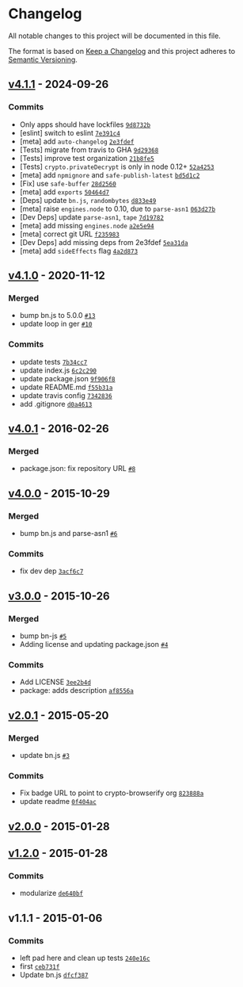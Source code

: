 # Changelog

All notable changes to this project will be documented in this file.

The format is based on [Keep a Changelog](https://keepachangelog.com/en/1.0.0/)
and this project adheres to [Semantic Versioning](https://semver.org/spec/v2.0.0.html).

## [v4.1.1](https://github.com/browserify/browserify-rsa/compare/v4.1.0...v4.1.1) - 2024-09-26

### Commits

- Only apps should have lockfiles [`9d8732b`](https://github.com/browserify/browserify-rsa/commit/9d8732b17f25a24aa1c367bf244c1e95f3a4c485)
- [eslint] switch to eslint [`7e391c4`](https://github.com/browserify/browserify-rsa/commit/7e391c4dec3407ca1a7af4284f2c5f8c4a745ff2)
- [meta] add `auto-changelog` [`2e3fdef`](https://github.com/browserify/browserify-rsa/commit/2e3fdeff72d0695b7d9b4b6dc056404ad1d9da96)
- [Tests] migrate from travis to GHA [`9d29368`](https://github.com/browserify/browserify-rsa/commit/9d29368f3b76a808cc7575533b135b113c96a219)
- [Tests] improve test organization [`21b8fe5`](https://github.com/browserify/browserify-rsa/commit/21b8fe58085fed8f0b8bd2f111f25079152fa905)
- [Tests] `crypto.privateDecrypt` is only in node 0.12+ [`52a4253`](https://github.com/browserify/browserify-rsa/commit/52a4253a5f5b19401bab450f2f29e68480c56077)
- [meta] add `npmignore` and `safe-publish-latest` [`bd5d1c2`](https://github.com/browserify/browserify-rsa/commit/bd5d1c222daafeb2121b2b79b8feb536b565f4e7)
- [Fix] use `safe-buffer` [`28d2560`](https://github.com/browserify/browserify-rsa/commit/28d256045487adb3b88f7b958fa6728702f9f4f6)
- [meta] add `exports` [`50464d7`](https://github.com/browserify/browserify-rsa/commit/50464d70d37a1c771268cd336de6424eafa4f42d)
- [Deps] update `bn.js`, `randombytes` [`d833e49`](https://github.com/browserify/browserify-rsa/commit/d833e49e520f502cf8dfce1fe159041b6a1c6005)
- [meta] raise `engines.node` to 0.10, due to `parse-asn1` [`063d27b`](https://github.com/browserify/browserify-rsa/commit/063d27b4476dd7d833a57014cf9c6c786005c5dd)
- [Dev Deps] update `parse-asn1`, `tape` [`7d19782`](https://github.com/browserify/browserify-rsa/commit/7d197823631bcb274efe52970af0f42188b9b7fe)
- [meta] add missing `engines.node` [`a2e5e94`](https://github.com/browserify/browserify-rsa/commit/a2e5e9411b902439afb1fd9e61d853469a6d1a59)
- [meta] correct git URL [`f235983`](https://github.com/browserify/browserify-rsa/commit/f23598305d24c2fb1c76f582b1cb22ffba20f374)
- [Dev Deps] add missing deps from 2e3fdef [`5ea31da`](https://github.com/browserify/browserify-rsa/commit/5ea31da9edf0ec7788c0361bc1a8a90b040f6fe2)
- [meta] add `sideEffects` flag [`4a2d873`](https://github.com/browserify/browserify-rsa/commit/4a2d8730ea1725651103b0970a6af0b3871fd9be)

## [v4.1.0](https://github.com/browserify/browserify-rsa/compare/v4.0.1...v4.1.0) - 2020-11-12

### Merged

- bump bn.js to 5.0.0 [`#13`](https://github.com/browserify/browserify-rsa/pull/13)
- update loop in ger [`#10`](https://github.com/browserify/browserify-rsa/pull/10)

### Commits

- update tests [`7b34cc7`](https://github.com/browserify/browserify-rsa/commit/7b34cc75cda375fcfb2577f6c2334b273728a632)
- update index.js [`6c2c290`](https://github.com/browserify/browserify-rsa/commit/6c2c290a5b3af41f8a2f68ca7f8d340bfb6d38ec)
- update package.json [`9f906f8`](https://github.com/browserify/browserify-rsa/commit/9f906f8f76fcbca9f0c0a412f76eab03b01976cc)
- update README.md [`f55b31a`](https://github.com/browserify/browserify-rsa/commit/f55b31aa0d15a7bf1dd6dd222314fbd0d7a5fc2e)
- update travis config [`7342836`](https://github.com/browserify/browserify-rsa/commit/73428369fe9d976f41cbbac2b60421d65ea60516)
- add .gitignore [`d0a4613`](https://github.com/browserify/browserify-rsa/commit/d0a4613bb72d8874171cf9d666ea272cc3c7bc20)

## [v4.0.1](https://github.com/browserify/browserify-rsa/compare/v4.0.0...v4.0.1) - 2016-02-26

### Merged

- package.json: fix repository URL [`#8`](https://github.com/browserify/browserify-rsa/pull/8)

## [v4.0.0](https://github.com/browserify/browserify-rsa/compare/v3.0.0...v4.0.0) - 2015-10-29

### Merged

- bump bn.js and parse-asn1 [`#6`](https://github.com/browserify/browserify-rsa/pull/6)

### Commits

- fix dev dep [`3acf6c7`](https://github.com/browserify/browserify-rsa/commit/3acf6c7729e254429cb6485747ebf54fa9ccfb29)

## [v3.0.0](https://github.com/browserify/browserify-rsa/compare/v2.0.1...v3.0.0) - 2015-10-26

### Merged

- bump bn-js [`#5`](https://github.com/browserify/browserify-rsa/pull/5)
- Adding license and updating package.json [`#4`](https://github.com/browserify/browserify-rsa/pull/4)

### Commits

- Add LICENSE [`3ee2b4d`](https://github.com/browserify/browserify-rsa/commit/3ee2b4d3428c9504860e62d7c070d75dd2710f48)
- package: adds description [`af8556a`](https://github.com/browserify/browserify-rsa/commit/af8556a0d5355f6921dbdfee4bf4ff1190b05c10)

## [v2.0.1](https://github.com/browserify/browserify-rsa/compare/v2.0.0...v2.0.1) - 2015-05-20

### Merged

- update bn.js [`#3`](https://github.com/browserify/browserify-rsa/pull/3)

### Commits

- Fix badge URL to point to crypto-browserify org [`823888a`](https://github.com/browserify/browserify-rsa/commit/823888a93b513724a43e0d56bfe9c951e84c0e60)
- update readme [`0f404ac`](https://github.com/browserify/browserify-rsa/commit/0f404ac2235c4fa4a2124a29cb6cd9a6dbb25d22)

## [v2.0.0](https://github.com/browserify/browserify-rsa/compare/v1.2.0...v2.0.0) - 2015-01-28

## [v1.2.0](https://github.com/browserify/browserify-rsa/compare/v1.1.1...v1.2.0) - 2015-01-28

### Commits

- modularize [`de640bf`](https://github.com/browserify/browserify-rsa/commit/de640bff7f5fcdc1ed68ce420d972c5c4005f70f)

## v1.1.1 - 2015-01-06

### Commits

- left pad here and clean up tests [`240e16c`](https://github.com/browserify/browserify-rsa/commit/240e16c3b116dca1a63e463f494bd3447abb3b8a)
- first [`ceb731f`](https://github.com/browserify/browserify-rsa/commit/ceb731f7d56e4aba5440b99709dda6c2cb38b5dc)
- Update bn.js [`dfcf387`](https://github.com/browserify/browserify-rsa/commit/dfcf38757fc28a7d929a208f1775c59c9ab7f008)
